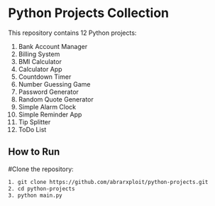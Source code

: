 # Python Projects Collection

This repository contains 12 Python projects:

1. Bank Account Manager
2. Billing System
3. BMI Calculator
4. Calculator App
5. Countdown Timer
6. Number Guessing Game
7. Password Generator
8. Random Quote Generator
9. Simple Alarm Clock
10. Simple Reminder App
11. Tip Splitter
12. ToDo List

## How to Run

#Clone the repository:
  ```bash
1. git clone https://github.com/abrarxploit/python-projects.git
2. cd python-projects
3. python main.py
